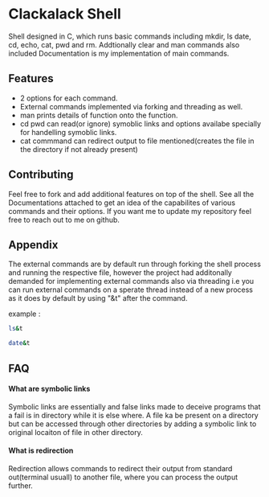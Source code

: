 # Clackalack  Shell

Shell designed in C, which runs basic commands including mkdir, ls
date, cd, echo, cat, pwd and rm. Addtionally clear and man commands also included
Documentation is my implementation of main commands.


## Features

- 2 options for each command.
- External commands implemented via forking and threading as well.
- man <command> prints details of function onto the function.
- cd pwd can read(or ignore) symoblic links and options availabe specially for handelling symoblic links.
- cat commmand can redirect output to file mentioned(creates the file in the directory if not already present)


## Contributing

Feel free to fork and add additional features on top of the shell. See all the
Documentations attached to get an idea of the capabilites of various commands and their
options. If you want me to update my repository feel free to reach out to me on github.


## Appendix

The external commands are by default run through forking
the shell process and running the respective file, however the project had
additonally demanded for implementing external commands also via threading
i.e you can run external commands on a sperate thread instead of a new process
as it does by default by using "&t" after the command.

example :
```sh
ls&t
```
```sh
date&t
```

## FAQ

#### What are symbolic links

Symbolic links are essentially and false links made to deceive programs that
a fail is in directory while it is else where. A file ka be present on a directory
but can be accessed through other directories by adding a symbolic link to original locaiton
of file in other directory.

#### What is redirection

Redirection allows commands to redirect their output from standard out(terminal usuall)
to another file, where you can process the output further.

